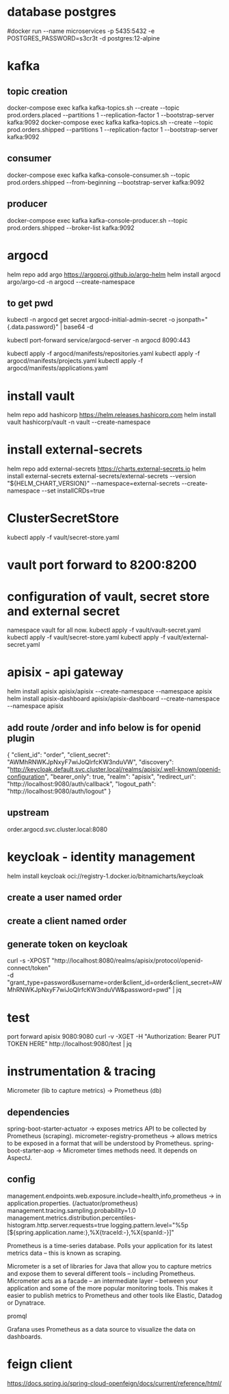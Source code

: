 # database postgres
#docker run --name microservices -p 5435:5432 -e POSTGRES_PASSWORD=s3cr3t -d postgres:12-alpine

# kafka
## topic creation
docker-compose exec kafka kafka-topics.sh --create --topic prod.orders.placed --partitions 1 --replication-factor 1 --bootstrap-server kafka:9092
docker-compose exec kafka kafka-topics.sh --create --topic prod.orders.shipped --partitions 1 --replication-factor 1 --bootstrap-server kafka:9092

## consumer
docker-compose exec kafka kafka-console-consumer.sh --topic prod.orders.shipped --from-beginning --bootstrap-server kafka:9092

## producer
docker-compose exec kafka kafka-console-producer.sh --topic prod.orders.shipped --broker-list kafka:9092


# argocd
helm repo add argo https://argoproj.github.io/argo-helm
helm install argocd argo/argo-cd -n argocd --create-namespace

## to get pwd
kubectl -n argocd get secret argocd-initial-admin-secret -o jsonpath="{.data.password}" | base64 -d

kubectl port-forward service/argocd-server -n argocd 8090:443

kubectl apply -f argocd/manifests/repositories.yaml
kubectl apply -f argocd/manifests/projects.yaml
kubectl apply -f argocd/manifests/applications.yaml


# install vault
helm repo add hashicorp https://helm.releases.hashicorp.com
helm install vault hashicorp/vault -n vault --create-namespace


# install external-secrets
helm repo add external-secrets https://charts.external-secrets.io
helm install external-secrets external-secrets/external-secrets --version "${HELM_CHART_VERSION}" --namespace=external-secrets --create-namespace --set installCRDs=true

# ClusterSecretStore
kubectl apply -f vault/secret-store.yaml

# vault port forward to 8200:8200


# configuration of vault, secret store and external secret
namespace vault for all now.
kubectl apply -f vault/vault-secret.yaml
kubectl apply -f vault/secret-store.yaml
kubectl apply -f vault/external-secret.yaml


# apisix - api gateway
helm install apisix apisix/apisix --create-namespace  --namespace apisix
helm install apisix-dashboard apisix/apisix-dashboard --create-namespace --namespace apisix

## add route /order and info below is for openid plugin
{
"client_id": "order",
"client_secret": "AWMhRNWKJpNxyF7wiJoQlrfcKW3nduVW",
"discovery": "http://keycloak.default.svc.cluster.local/realms/apisix/.well-known/openid-configuration",
"bearer_only": true,
"realm": "apisix",
"redirect_uri": "http://localhost:9080/auth/callback",
"logout_path": "http://localhost:9080/auth/logout"
}

## upstream
order.argocd.svc.cluster.local:8080

# keycloak - identity management
helm install keycloak oci://registry-1.docker.io/bitnamicharts/keycloak
## create a user named order
## create a client named order
## generate token on keycloak
curl -s -XPOST "http://localhost:8080/realms/apisix/protocol/openid-connect/token" \
-d "grant_type=password&username=order&client_id=order&client_secret=AWMhRNWKJpNxyF7wiJoQlrfcKW3nduVW&password=pwd" | jq


# test
port forward apisix 9080:9080
curl -v -XGET -H "Authorization: Bearer PUT TOKEN HERE" http://localhost:9080/test | jq


# instrumentation & tracing
Micrometer (lib to capture metrics) -> Prometheus (db)

## dependencies
spring-boot-starter-actuator -> exposes metrics API to be collected by Prometheus (scraping).
micrometer-registry-prometheus -> allows metrics to be exposed in a format that will be understood by Prometheus.
spring-boot-starter-aop -> Micrometer times methods need. It depends on AspectJ.


## config
management.endpoints.web.exposure.include=health,info,prometheus -> in application.properties.  (/actuator/prometheus)
management.tracing.sampling.probability=1.0
management.metrics.distribution.percentiles-histogram.http.server.requests=true
logging.pattern.level="%5p [${spring.application.name:},%X{traceId:-},%X{spanId:-}]"


Prometheus is a time-series database. Polls your application for its latest metrics data – this is known as scraping.

Micrometer is a set of libraries for Java that allow you to capture metrics and expose them to several different tools – including Prometheus.
Micrometer acts as a facade – an intermediate layer – between your application and some of the more popular monitoring tools. 
This makes it easier to publish metrics to Prometheus and other tools like Elastic, Datadog or Dynatrace.

promql

Grafana uses Prometheus as a data source to visualize the data on dashboards.


# feign client
https://docs.spring.io/spring-cloud-openfeign/docs/current/reference/html/

